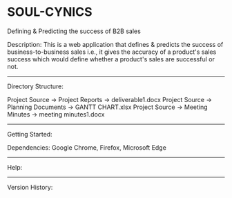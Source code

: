 # SOUL-CYNICS
Defining & Predicting the success of B2B sales

Description: This is a web application that defines & predicts the success of business-to-business sales i.e., it gives the accuracy of a product's sales success which would define whether a product's sales are successful or not.

---------------------------------------------------------------------------------------------------------------------------------------------------------------------------------------------
Directory Structure:

Project Source -> Project Reports -> deliverable1.docx
Project Source -> Planning Documents -> GANTT CHART.xlsx
Project Source -> Meeting Minutes -> meeting minutes1.docx

---------------------------------------------------------------------------------------------------------------------------------------------------------------------------------------------
Getting Started:

Dependencies: Google Chrome, Firefox, Microsoft Edge

---------------------------------------------------------------------------------------------------------------------------------------------------------------------------------------------
Help:

---------------------------------------------------------------------------------------------------------------------------------------------------------------------------------------------
Version History:
